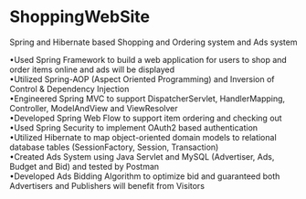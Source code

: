 # ShoppingWebSite
Spring and Hibernate based Shopping and Ordering system and Ads system <br />

•Used Spring Framework to build a web application for users to shop and order items online and ads will be displayed <br />
•Utilized Spring-AOP (Aspect Oriented Programming) and Inversion of Control & Dependency Injection <br />
•Engineered Spring MVC to support DispatcherServlet, HandlerMapping, Controller, ModelAndView and ViewResolver <br />
•Developed Spring Web Flow to support item ordering and checking out <br />
•Used Spring Security to implement OAuth2 based authentication <br />
•Utilized Hibernate to map object-oriented domain models to relational database tables (SessionFactory, Session, Transaction) <br />
•Created Ads System using Java Servlet and MySQL (Advertiser, Ads, Budget and Bid) and tested by Postman <br />
•Developed Ads Bidding Algorithm to optimize bid and guaranteed both Advertisers and Publishers will benefit from Visitors <br />
